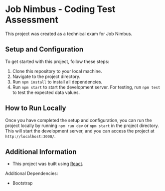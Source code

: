 # Job Nimbus - Coding Test Assessment

This project was created as a technical exam for Job Nimbus.

## Setup and Configuration

To get started with this project, follow these steps:

1. Clone this repository to your local machine.
2. Navigate to the project directory.
3. Run `npm install` to install all dependencies.
5. Run `npm start` to start the development server. For testing, run `npm test` to test the expected data values.

## How to Run Locally

Once you have completed the setup and configuration, you can run the project locally by running `npm run dev` or `npm start` in the project directory. This will start the development server, and you can access the project at `http://localhost:3000/`.

## Additional Information

- This project was built using <a href="https://react.dev/">React</a>.

Additional Dependencies:
- Bootstrap
